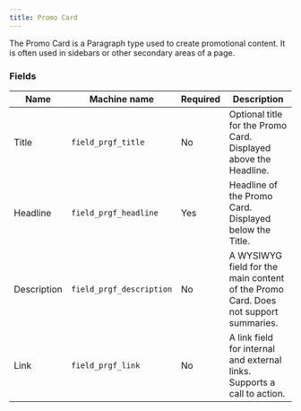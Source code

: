 ```yaml
---
title: Promo Card
---
```


The Promo Card is a Paragraph type used to create promotional content. It is often used in sidebars or other secondary areas of a page.

### Fields

| Name          | Machine name           | Required | Description                                                                          |
|---------------|------------------------|----------|--------------------------------------------------------------------------------------|
| Title         | `field_prgf_title`     | No       | Optional title for the Promo Card. Displayed above the Headline.                       |
| Headline      | `field_prgf_headline`  | Yes      | Headline of the Promo Card.  Displayed below the Title.                             |
| Description   | `field_prgf_description`| No       | A WYSIWYG field for the main content of the Promo Card.  Does not support summaries. |
| Link          | `field_prgf_link`      | No       | A link field for internal and external links. Supports a call to action.            |
